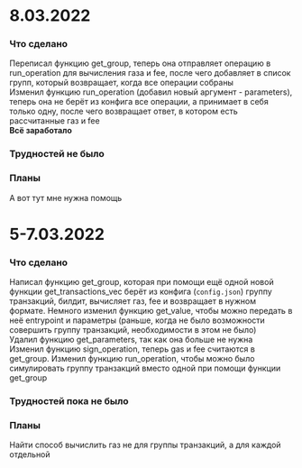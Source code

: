 # 8.03.2022  
### Что сделано  
Переписал функцию get_group, теперь она отправляет операцию в run_operation для вычисления газа и fee, после чего добавляет в список групп, который возвращает, когда все операции собраны  
Изменил функцию run_operation (добавил новый аргумент - parameters), теперь она не берёт из конфига все операции, а принимает в себя только одну, после чего возвращает ответ, в котором есть рассчитанные газ и fee  
**Всё заработало**
### Трудностей не было  
### Планы  
А вот тут мне нужна помощь

# 5-7.03.2022  
### Что сделано  
Написал функцию get_group, которая при помощи ещё одной новой функции get_transactions_vec берёт из конфига (`config.json`) группу транзакций, билдит, вычисляет газ, fee и возвращает в нужном формате.
Немного изменил функцию get_value, чтобы можно передать в неё entrypoint и параметры (раньше, когда не было возможности совершить группу транзакций, необходимости в этом не было)  
Удалил функцию get_parameters, так как она больше не нужна  
Изменил функцию sign_operation, теперь gas и fee считаются в get_group.
Изменил функцию run_operation, чтобы можно было симулировать группу транзакций вместо одной при помощи функции get_group  
### Трудностей пока не было  
### Планы  
Найти способ вычислить газ не для группы транзакций, а для каждой отдельной  